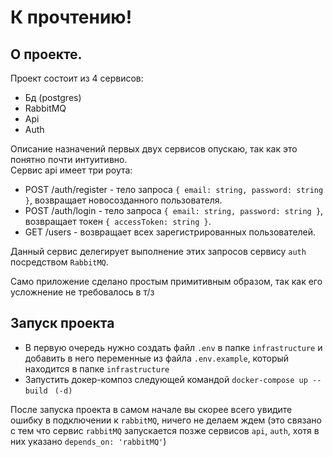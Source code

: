 # К прочтению!

## О проекте.

Проект состоит из 4 сервисов:

- Бд (postgres)
- RabbitMQ
- Api
- Auth

Описание назначений первых двух сервисов опускаю, так как это понятно почти интуитивно.  
Сервис api имеет три роута:

- POST /auth/register - тело запроса `{ email: string, password: string }`, возвращает новосозданного пользователя.
- POST /auth/login - тело запроса `{ email: string, password: string }`, возвращает токен `{ accessToken: string }`.
- GET /users - возвращает всех зарегистрированных пользователей.

Данный сервис делегирует выполнение этих запросов сервису `auth` посредством `RabbitMQ`.

Само приложение сделано простым примитивным образом, так как его усложнение не требовалось в т/з

## Запуск проекта

- В первую очередь нужно создать файл `.env` в папке `infrastructure` и добавить в него переменные из файла `.env.example`, который находится в папке `infrastructure`
- Запустить докер-композ следующей командой `docker-compose up --build` ` (-d)`

После запуска проекта в самом начале вы скорее всего увидите ошибку в подключении к `rabbitMQ`, ничего не делаем ждем (это связано с тем что сервис `rabbitMQ` запускается позже сервисов `api`, `auth`, хотя в них указано `depends_on: 'rabbitMQ'`)
